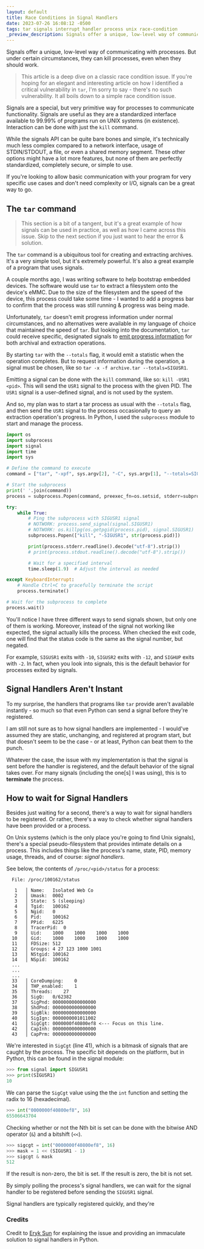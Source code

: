```yaml
---
layout: default
title: Race Conditions in Signal Handlers
date: 2023-07-26 16:08:12 -0500
tags: tar signals interrupt handler process unix race-condition
_preview_description: Signals offer a unique, low-level way of communicating with processes. But under certain circumstances, they can kill processes, even when they should work.
---
```


Signals offer a unique, low-level way of communicating with processes. But under certain circumstances, they can kill
processes, even when they should work.

> This article is a deep dive on a classic race condition issue. If you're hoping for an elegant and interesting article
> on how I identified a critical vulnerability in `tar`, I'm sorry to say - there's no such vulnerability.
> It all boils down to a simple race condition issue.

Signals are a special, but very primitive way for processes to communicate functionality. Signals are useful as they are
a standardized interface available to 99.99% of programs run on UNIX systems (in existence). Interaction can be done
with just the `kill` command.

While the signals API can be quite bare bones and simple, it's technically much less complex compared to a network
interface, usage of STDIN/STDOUT, a file, or even a shared memory segment. These other options might have a lot more
features,
but none of them are perfectly standardized, completely secure, or simple to use.

If you're looking to allow basic communication with your program for very specific use cases and don't need complexity
or I/O, signals can be a great way to go.

## The `tar` command

> This section is a bit of a tangent, but it's a great example of how signals can be used in practice, as well
> as how I came across this issue. Skip to the next section if you just want to hear the error & solution.

The `tar` command is a ubiquitous tool for creating and extracting archives. It's a very simple tool, but it's
extremely powerful. It's also a great example of a program that uses signals.

A couple months ago, I was writing software to help bootstrap embedded devices. The software would use `tar` to extract
a filesystem onto the device's eMMC. Due to the size of the filesystem and the speed of the device, this process could
take some time - I wanted to add a progress bar to confirm that the process was still running & progress was being made.

Unfortunately, `tar` doesn't emit progress information under normal circumstances, and no alternatives were available
in my language of choice that maintained the speed of `tar`. But looking into the documentation, `tar` could receive
specific, designated signals to [emit progress information][checking-tar-progress] for both archival and extraction
operations.

By starting `tar` with the `--totals` flag, it would emit a statistic when the operation completes. But to request
information during the operation, a signal must be chosen, like so `tar -x -f archive.tar --totals=SIGUSR1`.

Emitting a signal can be done with the `kill` command, like so: `kill -USR1 <pid>`. This will send the `USR1` signal
to the process with the given PID. The `USR1` signal is a user-defined signal, and is not used by the system.

And so, my plan was to start a tar process as usual with the `--totals` flag, and then send the `USR1` signal to the
process occasionally to query an extraction operation's progress. In Python, I used the `subprocess` module to start
and manage the process.

```python
import os
import subprocess
import signal
import time
import sys

# Define the command to execute
command = ["tar", "-xpf", sys.argv[2], "-C", sys.argv[1], "--totals=SIGUSR1"]

# Start the subprocess
print(' '.join(command))
process = subprocess.Popen(command, preexec_fn=os.setsid, stderr=subprocess.PIPE)

try:
    while True:
        # Ping the subprocess with SIGUSR1 signal
        # NOTWORK: process.send_signal(signal.SIGUSR1)
        # NOTWORK: os.killpg(os.getpgid(process.pid), signal.SIGUSR1)
        subprocess.Popen(["kill", "-SIGUSR1", str(process.pid)])

        print(process.stderr.readline().decode("utf-8").strip())
        # print(process.stdout.readline().decode("utf-8").strip())

        # Wait for a specified interval
        time.sleep(1.9)  # Adjust the interval as needed

except KeyboardInterrupt:
    # Handle Ctrl+C to gracefully terminate the script
    process.terminate()

# Wait for the subprocess to complete
process.wait()
```

You'll notice I have three different ways to send signals shown, but only one of them is working. Moreover, instead
of the signal not working like expected, the signal actually kills the process. When checked the exit code,
one will find that the status code is the same as the signal number, but negated.

For example, `SIGUSR1` exits with `-10`, `SIGUSR2` exits with `-12`, and `SIGHUP` exits with `-2`. In fact,
when you look into signals, this is the default behavior for processes exited by signals.

## Signal Handlers Aren't Instant

To my surprise, the handlers that programs like `tar` provide aren't available instantly - so much so that even Python
can send a signal before they're registered.

I am still not sure as to how signal handlers are implemented - I would've assumed they are static, unchanging, and
registered at program start, but that doesn't seem to be the case - or at least, Python can beat them to the punch.

Whatever the case, the issue with my implementation is that the signal is sent before the handler is registered, and
the default behavior of the signal takes over. For many signals (including the one\[s] I was using), this is to **terminate**
the process.

## How to wait for Signal Handlers

Besides just waiting for a second, there's a way to wait for signal handlers to be registered. Or rather,
there's a way to check whether signal handlers have been provided or a process.

On Unix systems (which is the only place you're going to find Unix signals), there's a special pseudo-filesystem that
provides intimate details on a process. This includes things like the process's name, state, PID, memory usage, threads,
and of course: *signal handlers*.

See below, the contents of `/proc/<pid>/status` for a process:

```
  File: /proc/100162/status

   1   │ Name:   Isolated Web Co
   2   │ Umask:  0002
   3   │ State:  S (sleeping)
   4   │ Tgid:   100162
   5   │ Ngid:   0
   6   │ Pid:    100162
   7   │ PPid:   6225
   8   │ TracerPid:  0
   9   │ Uid:    1000    1000    1000    1000
  10   │ Gid:    1000    1000    1000    1000
  11   │ FDSize: 512
  12   │ Groups: 4 27 123 1000 1001
  13   │ NStgid: 100162
  14   │ NSpid:  100162
  ...
  ...
  ...
  33   │ CoreDumping:    0
  34   │ THP_enabled:    1
  35   │ Threads:    27
  36   │ SigQ:   0/62382
  37   │ SigPnd: 0000000000000000
  38   │ ShdPnd: 0000000000000000
  39   │ SigBlk: 0000000000000000
  40   │ SigIgn: 0000000001011002
  41   │ SigCgt: 0000000f40800ef8 <--- Focus on this line.
  42   │ CapInh: 0000000000000000
  43   │ CapPrm: 0000000000000000
```

We're interested in `SigCgt` (line 41), which is a bitmask of signals that are caught by the process. The specific bit depends on the platform, but in Python, this can be found in the signal module:

```python
>>> from signal import SIGUSR1
>>> print(SIGUSR1)
10
```

We can parse the `SigCgt` value using the the `int` function and setting the radix to 16 (hexadecimal).

```python
>>> int("0000000f40800ef8", 16)
65506643704
```

Checking whether or not the Nth bit is set can be done with the bitwise AND operator (`&`) and a bitshift (`<<`).

```python
>>> sigcgt = int("0000000f40800ef8", 16)
>>> mask = 1 << (SIGUSR1 - 1)
>>> sigcgt & mask
512
```

If the result is non-zero, the bit is set. If the result is zero, the bit is not set.

By simply polling the process's signal handlers, we can wait for the signal handler to be registered before sending the `SIGUSR1` signal.

Signal handlers are typically registered quickly, and they're

### Credits

Credit to [Eryk Sun][python-discuss-solution] for explaining the issue and providing an immaculate solution to signal
handlers in Python.

[python-discuss-solution]: https://discuss.python.org/t/os-kill-signals-not-being-received-correctly-alternative-is-kill-sigusr1-command/26913/6
[checking-tar-progress]: https://www.gnu.org/software/tar/manual/html_section/verbose.html

